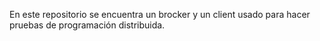 En este repositorio se encuentra un brocker y un client usado para hacer pruebas de programación distribuida.
